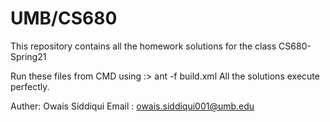 # UMB/CS680
This repository contains all the homework solutions for the class CS680-Spring21

Run these files from CMD using :> ant -f build.xml
All the solutions execute perfectly.

Auther: Owais Siddiqui
Email : owais.siddiqui001@umb.edu
